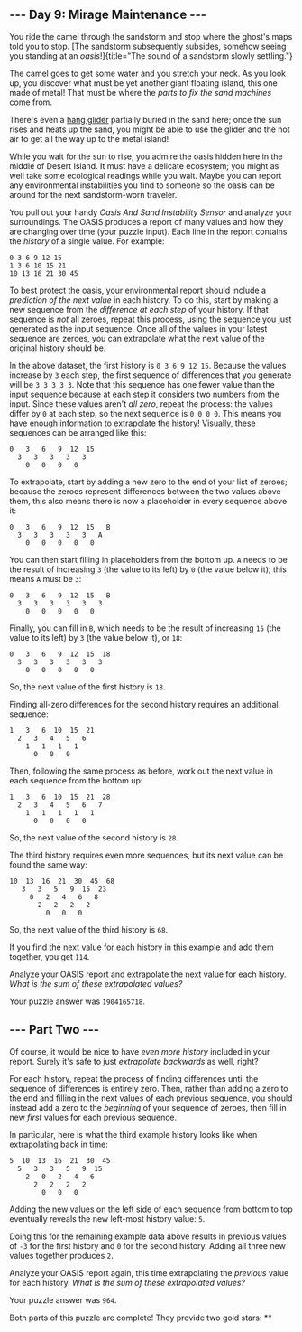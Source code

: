 
\-\-- Day 9: Mirage Maintenance \-\--
-------------------------------------

You ride the camel through the sandstorm and stop where the ghost\'s
maps told you to stop. [The sandstorm subsequently subsides, somehow
seeing you standing at an
*oasis*!]{title="The sound of a sandstorm slowly settling."}

The camel goes to get some water and you stretch your neck. As you look
up, you discover what must be yet another giant floating island, this
one made of metal! That must be where the *parts to fix the sand
machines* come from.

There\'s even a [hang
glider](https://en.wikipedia.org/wiki/Hang_gliding) partially buried in
the sand here; once the sun rises and heats up the sand, you might be
able to use the glider and the hot air to get all the way up to the
metal island!

While you wait for the sun to rise, you admire the oasis hidden here in
the middle of Desert Island. It must have a delicate ecosystem; you
might as well take some ecological readings while you wait. Maybe you
can report any environmental instabilities you find to someone so the
oasis can be around for the next sandstorm-worn traveler.

You pull out your handy *Oasis And Sand Instability Sensor* and analyze
your surroundings. The OASIS produces a report of many values and how
they are changing over time (your puzzle input). Each line in the report
contains the *history* of a single value. For example:

    0 3 6 9 12 15
    1 3 6 10 15 21
    10 13 16 21 30 45

To best protect the oasis, your environmental report should include a
*prediction of the next value* in each history. To do this, start by
making a new sequence from the *difference at each step* of your
history. If that sequence is *not* all zeroes, repeat this process,
using the sequence you just generated as the input sequence. Once all of
the values in your latest sequence are zeroes, you can extrapolate what
the next value of the original history should be.

In the above dataset, the first history is `0 3 6 9 12 15`. Because the
values increase by `3` each step, the first sequence of differences that
you generate will be `3 3 3 3 3`. Note that this sequence has one fewer
value than the input sequence because at each step it considers two
numbers from the input. Since these values aren\'t *all zero*, repeat
the process: the values differ by `0` at each step, so the next sequence
is `0 0 0 0`. This means you have enough information to extrapolate the
history! Visually, these sequences can be arranged like this:

    0   3   6   9  12  15
      3   3   3   3   3
        0   0   0   0

To extrapolate, start by adding a new zero to the end of your list of
zeroes; because the zeroes represent differences between the two values
above them, this also means there is now a placeholder in every sequence
above it:

    0   3   6   9  12  15   B
      3   3   3   3   3   A
        0   0   0   0   0

You can then start filling in placeholders from the bottom up. `A` needs
to be the result of increasing `3` (the value to its left) by `0` (the
value below it); this means `A` must be `3`:

    0   3   6   9  12  15   B
      3   3   3   3   3   3
        0   0   0   0   0

Finally, you can fill in `B`, which needs to be the result of increasing
`15` (the value to its left) by `3` (the value below it), or `18`:

    0   3   6   9  12  15  18
      3   3   3   3   3   3
        0   0   0   0   0

So, the next value of the first history is `18`.

Finding all-zero differences for the second history requires an
additional sequence:

    1   3   6  10  15  21
      2   3   4   5   6
        1   1   1   1
          0   0   0

Then, following the same process as before, work out the next value in
each sequence from the bottom up:

    1   3   6  10  15  21  28
      2   3   4   5   6   7
        1   1   1   1   1
          0   0   0   0

So, the next value of the second history is `28`.

The third history requires even more sequences, but its next value can
be found the same way:

    10  13  16  21  30  45  68
       3   3   5   9  15  23
         0   2   4   6   8
           2   2   2   2
             0   0   0

So, the next value of the third history is `68`.

If you find the next value for each history in this example and add them
together, you get `114`.

Analyze your OASIS report and extrapolate the next value for each
history. *What is the sum of these extrapolated values?*

Your puzzle answer was `1904165718`.

\-\-- Part Two \-\-- 
--------------------

Of course, it would be nice to have *even more history* included in your
report. Surely it\'s safe to just *extrapolate backwards* as well,
right?

For each history, repeat the process of finding differences until the
sequence of differences is entirely zero. Then, rather than adding a
zero to the end and filling in the next values of each previous
sequence, you should instead add a zero to the *beginning* of your
sequence of zeroes, then fill in new *first* values for each previous
sequence.

In particular, here is what the third example history looks like when
extrapolating back in time:

    5  10  13  16  21  30  45
      5   3   3   5   9  15
       -2   0   2   4   6
          2   2   2   2
            0   0   0

Adding the new values on the left side of each sequence from bottom to
top eventually reveals the new left-most history value: `5`.

Doing this for the remaining example data above results in previous
values of `-3` for the first history and `0` for the second history.
Adding all three new values together produces `2`.

Analyze your OASIS report again, this time extrapolating the *previous*
value for each history. *What is the sum of these extrapolated values?*

Your puzzle answer was `964`.

Both parts of this puzzle are complete! They provide two gold stars:
\*\*
